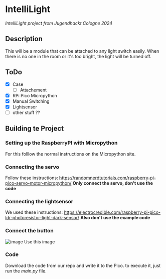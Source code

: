 # IntelliLight
*IntelliLight project from Jugendhackt Cologne 2024*


## Description
This will be a module that can be attached to any light switch easily. When there is no one in the room or it's too bright, the light will be turned off.

## ToDo
- [x] Case
  - [ ] Attachement
- [x] RPi Pico Micropython
- [x] Manual Switching
- [x] Lightsensor
- [ ] other stuff ??

## Building te Project

### Setting up the RaspberryPI with Micropython
For this folllow the normal instructions on the Micropython site.

### Connecting the servo
Follow these instructions: https://randomnerdtutorials.com/raspberry-pi-pico-servo-motor-micropython/
**Only connect the servo, don't use the code**

### Connecting the lightsensor
We used these instructions: https://electrocredible.com/raspberry-pi-pico-ldr-photoresistor-light-dark-sensor/
**Also don't use the example code**

### Connect the button
![image](https://github.com/[Jugendhackt]/[IntelliLight]/blob/[main]/images/IMG_20240908_092426254.jpg?raw=true)
Use this image

### Code
Download the code from our repo and write it to the Pico. to execute it, just run the *main.py* file.

